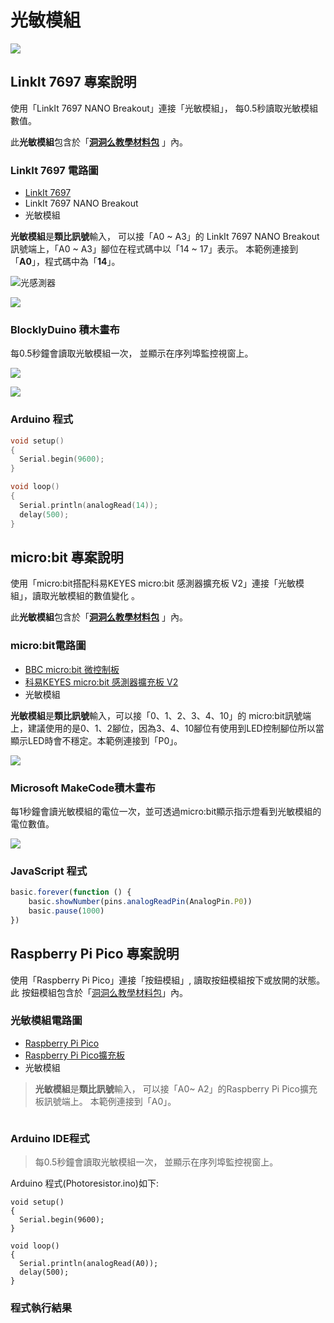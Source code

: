 # 光敏模組

![](../../.gitbook/assets/linkit7697\_light\_00.jpg)

## LinkIt 7697 專案說明

使用「LinkIt 7697 NANO Breakout」連接「光敏模組」， 每0.5秒讀取光敏模組數值。

此**光敏模組**包含於「[**洞洞么教學材料包**](https://www.robotkingdom.com.tw/product/rk-education-kit-001/) 」內。

### LinkIt 7697 電路圖

* [LinkIt 7697](https://www.robotkingdom.com.tw/product/linkit-7697/)
* LinkIt 7697 NANO Breakout
* 光敏模組

**光敏模組**是**類比訊號**輸入， 可以接「A0 \~ A3」的 LinkIt 7697 NANO Breakout訊號端上，「A0 \~ A3」腳位在程式碼中以「14 \~ 17」表示。 本範例連接到「**A0**」，程式碼中為「**14**」。

![光感測器](<../../.gitbook/assets/image (5) (1).png>)

![](../../.gitbook/assets/linkit7697\_light\_01.png)

### BlocklyDuino 積木畫布

每0.5秒鐘會讀取光敏模組一次， 並顯示在序列埠監控視窗上。

![](<../../.gitbook/assets/linkit7697\_rotation\_02 (1).png>)

![](../../.gitbook/assets/linkit7697\_light\_03.png)

### Arduino 程式

```c
void setup()
{
  Serial.begin(9600);
}

void loop()
{
  Serial.println(analogRead(14));
  delay(500);
}
```

## micro:bit 專案說明

使用「micro:bit搭配科易KEYES micro:bit 感測器擴充板 V2」連接「光敏模組」，讀取光敏模組的數值變化 。

此**光敏模組**包含於「[**洞洞么教學材料包**](https://www.robotkingdom.com.tw/product/rk-education-kit-001/) 」內。

### micro:bit電路圖

* [BBC micro:bit 微控制板  ](https://www.robotkingdom.com.tw/product/bbc-microbit-1/)
* [科易KEYES micro:bit 感測器擴充板 V2  ](https://www.robotkingdom.com.tw/product/keyes-microbit-sensor-breakout-v2/)
* 光敏模組

**光敏模組**是**類比訊號**輸入，可以接「0、1、2、3、4、10」的 micro:bit訊號端上，建議使用的是0、1、2腳位，因為3、4、10腳位有使用到LED控制腳位所以當顯示LED時會不穩定。本範例連接到「P0」。

![](<../../.gitbook/assets/01 (2) (1).JPG>)

### Microsoft MakeCode積木畫布

每1秒鐘會讀光敏模組的電位一次，並可透過micro:bit顯示指示燈看到光敏模組的電位數值。

![](<../../.gitbook/assets/02 (1).JPG>)

### JavaScript 程式

```javascript
basic.forever(function () {
    basic.showNumber(pins.analogReadPin(AnalogPin.P0))
    basic.pause(1000)
})
```





## Raspberry Pi Pico 專案說明

使用「Raspberry Pi Pico」連接「按鈕模組」, 讀取按鈕模組按下或放開的狀態。此 按鈕模組包含於「[洞洞么教學材料包](https://robotkingdom.com.tw/product/rk-education-kit-001/)」內。



### 光敏模組電路圖

* [Raspberry Pi Pico](https://robotkingdom.com.tw/product/raspberry-pi-pico/)[  ](https://www.robotkingdom.com.tw/product/bbc-microbit-1/)
* [Raspberry Pi Pico擴充板](https://robotkingdom.com.tw/product/pipico-education-kit-001/)[  ](https://www.robotkingdom.com.tw/product/keyes-microbit-sensor-breakout-v2/)
* 光敏模組

> **光敏模組**是**類比訊號**輸入， 可以接「A0\~ A2」的Raspberry Pi Pico擴充板訊號端上。 本範例連接到「A0」。

<figure><img src="../../.gitbook/assets/image (2).png" alt=""><figcaption></figcaption></figure>



### Arduino IDE程式

> 每0.5秒鐘會讀取光敏模組一次， 並顯示在序列埠監控視窗上。



Arduino 程式(Photoresistor.ino)如下:

```arduino
void setup()
{
  Serial.begin(9600);
}

void loop()
{
  Serial.println(analogRead(A0));
  delay(500);
}
```

&#x20;

### **程式執行結果**

<figure><img src="../../.gitbook/assets/image.png" alt=""><figcaption></figcaption></figure>
